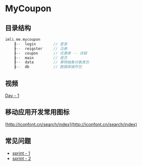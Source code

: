 # MyCoupon

## 目录结构
```c
imli.me.mycoupon
    ┠--  login        // 登录
    ┠--  reigster     // 注册
    ┠--  coupon       // 优惠券 -- 详细
    ┠--  main         // 首页
    ┠--  data         // 事物抽象对象类包
    ┠--  db           // 数据库操作包
```

## 视频
[Day - 1](#)

## 移动应用开发常用图标
[http://iconfont.cn/search/index](http://iconfont.cn/search/index)

## 常见问题
* [sprint - 1](./question/day1.md)
* [sprint - 2](./question/day2.md)